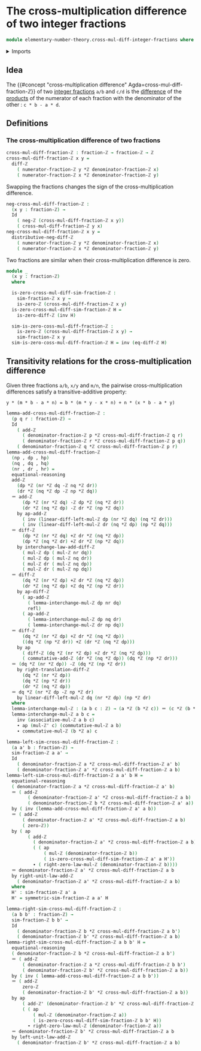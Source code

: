 # The cross-multiplication difference of two integer fractions

```agda
module elementary-number-theory.cross-mul-diff-integer-fractions where
```

<details><summary>Imports</summary>

```agda
open import elementary-number-theory.addition-integers
open import elementary-number-theory.difference-integers
open import elementary-number-theory.integer-fractions
open import elementary-number-theory.integers
open import elementary-number-theory.multiplication-integers

open import foundation.action-on-identifications-functions
open import foundation.dependent-pair-types
open import foundation.identity-types
open import foundation.negation
open import foundation.propositions
```

</details>

## Idea

The {{#concept "cross-multiplication difference" Agda=cross-mul-diff-fraction-ℤ}} of two [integer fractions](elementary-number-theory.integer-fractions.md) `a/b` and `c/d` is the
[difference](elementary-number-theory.difference-integers.md) of the [products](elementary-number-theory.multiplication-integers.md) of the numerator of each fraction with the
denominator of the other : `c * b - a * d`.

## Definitions

### The cross-multiplication difference of two fractions

```agda
cross-mul-diff-fraction-ℤ : fraction-ℤ → fraction-ℤ → ℤ
cross-mul-diff-fraction-ℤ x y =
  diff-ℤ
    ( numerator-fraction-ℤ y *ℤ denominator-fraction-ℤ x)
    ( numerator-fraction-ℤ x *ℤ denominator-fraction-ℤ y)
```

Swapping the fractions changes the sign of the cross-multiplication difference.

```agda
neg-cross-mul-diff-fraction-ℤ :
  (x y : fraction-ℤ) →
  Id
    ( neg-ℤ (cross-mul-diff-fraction-ℤ x y))
    ( cross-mul-diff-fraction-ℤ y x)
neg-cross-mul-diff-fraction-ℤ x y =
  distributive-neg-diff-ℤ
    ( numerator-fraction-ℤ y *ℤ denominator-fraction-ℤ x)
    ( numerator-fraction-ℤ x *ℤ denominator-fraction-ℤ y)
```

Two fractions are similar when their cross-multiplication difference is zero.

```agda
module _
  (x y : fraction-ℤ)
  where

  is-zero-cross-mul-diff-sim-fraction-ℤ :
    sim-fraction-ℤ x y →
    is-zero-ℤ (cross-mul-diff-fraction-ℤ x y)
  is-zero-cross-mul-diff-sim-fraction-ℤ H =
    is-zero-diff-ℤ (inv H)

  sim-is-zero-coss-mul-diff-fraction-ℤ :
    is-zero-ℤ (cross-mul-diff-fraction-ℤ x y) →
    sim-fraction-ℤ x y
  sim-is-zero-coss-mul-diff-fraction-ℤ H = inv (eq-diff-ℤ H)
```

## Transitivity relations for the cross-multiplication difference

Given three fractions `a/b`, `x/y` and `m/n`, the pairwise cross-multiplication
differences satisfy a transitive-additive property:

`y * (m * b - a * n) = b * (m * y - x * n) + n * (x * b - a * y)`

```agda
lemma-add-cross-mul-diff-fraction-ℤ :
  (p q r : fraction-ℤ) →
  Id
    ( add-ℤ
      ( denominator-fraction-ℤ p *ℤ cross-mul-diff-fraction-ℤ q r)
      ( denominator-fraction-ℤ r *ℤ cross-mul-diff-fraction-ℤ p q))
    ( denominator-fraction-ℤ q *ℤ cross-mul-diff-fraction-ℤ p r)
lemma-add-cross-mul-diff-fraction-ℤ
  (np , dp , hp)
  (nq , dq , hq)
  (nr , dr , hr) =
  equational-reasoning
  add-ℤ
    (dp *ℤ (nr *ℤ dq -ℤ nq *ℤ dr))
    (dr *ℤ (nq *ℤ dp -ℤ np *ℤ dq))
  ＝ add-ℤ
      (dp *ℤ (nr *ℤ dq) -ℤ dp *ℤ (nq *ℤ dr))
      (dr *ℤ (nq *ℤ dp) -ℤ dr *ℤ (np *ℤ dq))
    by ap-add-ℤ
      ( inv (linear-diff-left-mul-ℤ dp (nr *ℤ dq) (nq *ℤ dr)))
      ( inv (linear-diff-left-mul-ℤ dr (nq *ℤ dp) (np *ℤ dq)))
  ＝ diff-ℤ
      (dp *ℤ (nr *ℤ dq) +ℤ dr *ℤ (nq *ℤ dp))
      (dp *ℤ (nq *ℤ dr) +ℤ dr *ℤ (np *ℤ dq))
    by interchange-law-add-diff-ℤ
      ( mul-ℤ dp ( mul-ℤ nr dq))
      ( mul-ℤ dp ( mul-ℤ nq dr))
      ( mul-ℤ dr ( mul-ℤ nq dp))
      ( mul-ℤ dr ( mul-ℤ np dq))
  ＝ diff-ℤ
      (dq *ℤ (nr *ℤ dp) +ℤ dr *ℤ (nq *ℤ dp))
      (dr *ℤ (nq *ℤ dp) +ℤ dq *ℤ (np *ℤ dr))
    by ap-diff-ℤ
      ( ap-add-ℤ
        ( lemma-interchange-mul-ℤ dp nr dq)
        refl)
      ( ap-add-ℤ
        ( lemma-interchange-mul-ℤ dp nq dr)
        ( lemma-interchange-mul-ℤ dr np dq))
  ＝ diff-ℤ
      (dq *ℤ (nr *ℤ dp) +ℤ dr *ℤ (nq *ℤ dp))
      ((dq *ℤ (np *ℤ dr)) +ℤ (dr *ℤ (nq *ℤ dp)))
    by ap
      ( diff-ℤ (dq *ℤ (nr *ℤ dp) +ℤ dr *ℤ (nq *ℤ dp)))
      ( commutative-add-ℤ (dr *ℤ (nq *ℤ dp)) (dq *ℤ (np *ℤ dr)))
  ＝ (dq *ℤ (nr *ℤ dp)) -ℤ (dq *ℤ (np *ℤ dr))
    by right-translation-diff-ℤ
      (dq *ℤ (nr *ℤ dp))
      (dq *ℤ (np *ℤ dr))
      (dr *ℤ (nq *ℤ dp))
  ＝ dq *ℤ (nr *ℤ dp -ℤ np *ℤ dr)
    by linear-diff-left-mul-ℤ dq (nr *ℤ dp) (np *ℤ dr)
  where
  lemma-interchange-mul-ℤ : (a b c : ℤ) → (a *ℤ (b *ℤ c)) ＝ (c *ℤ (b *ℤ a))
  lemma-interchange-mul-ℤ a b c =
    inv (associative-mul-ℤ a b c)
    ∙ ap (mul-ℤ' c) (commutative-mul-ℤ a b)
    ∙ commutative-mul-ℤ (b *ℤ a) c

lemma-left-sim-cross-mul-diff-fraction-ℤ :
  (a a' b : fraction-ℤ) →
  sim-fraction-ℤ a a' →
  Id
    ( denominator-fraction-ℤ a *ℤ cross-mul-diff-fraction-ℤ a' b)
    ( denominator-fraction-ℤ a' *ℤ cross-mul-diff-fraction-ℤ a b)
lemma-left-sim-cross-mul-diff-fraction-ℤ a a' b H =
  equational-reasoning
  ( denominator-fraction-ℤ a *ℤ cross-mul-diff-fraction-ℤ a' b)
  ＝ ( add-ℤ
        ( denominator-fraction-ℤ a' *ℤ cross-mul-diff-fraction-ℤ a b)
        ( denominator-fraction-ℤ b *ℤ cross-mul-diff-fraction-ℤ a' a))
  by ( inv (lemma-add-cross-mul-diff-fraction-ℤ a' a b))
  ＝ ( add-ℤ
      ( denominator-fraction-ℤ a' *ℤ cross-mul-diff-fraction-ℤ a b)
      ( zero-ℤ))
  by ( ap
        ( add-ℤ
          ( denominator-fraction-ℤ a' *ℤ cross-mul-diff-fraction-ℤ a b))
          ( ( ap
              ( mul-ℤ (denominator-fraction-ℤ b))
              ( is-zero-cross-mul-diff-sim-fraction-ℤ a' a H'))
          ∙ ( right-zero-law-mul-ℤ (denominator-fraction-ℤ b))))
  ＝ denominator-fraction-ℤ a' *ℤ cross-mul-diff-fraction-ℤ a b
  by right-unit-law-add-ℤ
    ( denominator-fraction-ℤ a' *ℤ cross-mul-diff-fraction-ℤ a b)
  where
  H' : sim-fraction-ℤ a' a
  H' = symmetric-sim-fraction-ℤ a a' H

lemma-right-sim-cross-mul-diff-fraction-ℤ :
  (a b b' : fraction-ℤ) →
  sim-fraction-ℤ b b' →
  Id
    ( denominator-fraction-ℤ b *ℤ cross-mul-diff-fraction-ℤ a b')
    ( denominator-fraction-ℤ b' *ℤ cross-mul-diff-fraction-ℤ a b)
lemma-right-sim-cross-mul-diff-fraction-ℤ a b b' H =
  equational-reasoning
  ( denominator-fraction-ℤ b *ℤ cross-mul-diff-fraction-ℤ a b')
  ＝ ( add-ℤ
      ( denominator-fraction-ℤ a *ℤ cross-mul-diff-fraction-ℤ b b')
      ( denominator-fraction-ℤ b' *ℤ cross-mul-diff-fraction-ℤ a b))
  by ( inv ( lemma-add-cross-mul-diff-fraction-ℤ a b b'))
  ＝ ( add-ℤ
      zero-ℤ
      ( denominator-fraction-ℤ b' *ℤ cross-mul-diff-fraction-ℤ a b))
  by ap
      ( add-ℤ' (denominator-fraction-ℤ b' *ℤ cross-mul-diff-fraction-ℤ a b))
      ( ( ap
          ( mul-ℤ (denominator-fraction-ℤ a))
          ( is-zero-cross-mul-diff-sim-fraction-ℤ b b' H))
        ∙ right-zero-law-mul-ℤ (denominator-fraction-ℤ a))
  ＝ denominator-fraction-ℤ b' *ℤ cross-mul-diff-fraction-ℤ a b
  by left-unit-law-add-ℤ
    ( denominator-fraction-ℤ b' *ℤ cross-mul-diff-fraction-ℤ a b)
```
